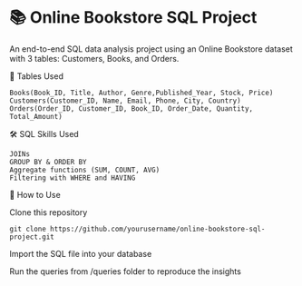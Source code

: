 # 📚 Online Bookstore SQL Project
An end-to-end SQL data analysis project using an Online Bookstore dataset with 3 tables: Customers, Books, and Orders.

🧩 Tables Used

    Books(Book_ID, Title, Author, Genre,Published_Year, Stock, Price)
    Customers(Customer_ID, Name, Email, Phone, City, Country)
    Orders(Order_ID, Customer_ID, Book_ID, Order_Date, Quantity, Total_Amount)

🛠 SQL Skills Used

    JOINs
    GROUP BY & ORDER BY
    Aggregate functions (SUM, COUNT, AVG)
    Filtering with WHERE and HAVING

🚀 How to Use

Clone this repository

    git clone https://github.com/yourusername/online-bookstore-sql-project.git

Import the SQL file into your database

Run the queries from /queries folder to reproduce the insights
